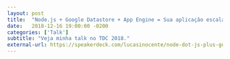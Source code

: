 ```yaml
---
layout: post
title:  "Node.js + Google Datastore + App Engine = Sua aplicação escalando automaticamente"
date:   2018-12-16 19:00:00 -0200
categories: ['Talk']
subtitle: "Veja minha talk no TDC 2018."
external-url: https://speakerdeck.com/lucasinocente/node-dot-js-plus-google-datastore-plus-app-engine-equals-sua-aplicacao-escalando-automaticamente
---
```

